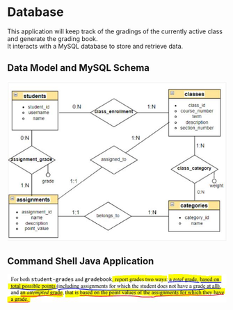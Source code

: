 # Database
This application will keep track of the gradings of the currently active class and generate the grading book. <br>
It interacts with a MySQL database to store and retrieve data.

## Data Model and MySQL Schema
![](https://github.com/shuai-yang/Database/blob/main/images/ermodel.JPG)
## Command Shell Java Application
![](https://github.com/shuai-yang/Database/blob/main/images/twogradings.JPG)

